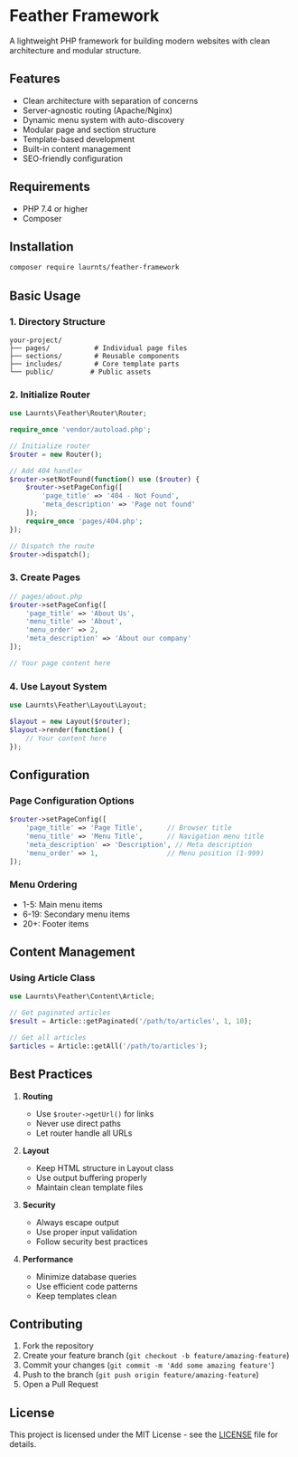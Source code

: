 # Feather Framework

A lightweight PHP framework for building modern websites with clean architecture and modular structure.

## Features

- Clean architecture with separation of concerns
- Server-agnostic routing (Apache/Nginx)
- Dynamic menu system with auto-discovery
- Modular page and section structure
- Template-based development
- Built-in content management
- SEO-friendly configuration

## Requirements

- PHP 7.4 or higher
- Composer

## Installation

```bash
composer require laurnts/feather-framework
```

## Basic Usage

### 1. Directory Structure

```
your-project/
├── pages/           # Individual page files
├── sections/        # Reusable components
├── includes/        # Core template parts
└── public/         # Public assets
```

### 2. Initialize Router

```php
use Laurnts\Feather\Router\Router;

require_once 'vendor/autoload.php';

// Initialize router
$router = new Router();

// Add 404 handler
$router->setNotFound(function() use ($router) {
    $router->setPageConfig([
        'page_title' => '404 - Not Found',
        'meta_description' => 'Page not found'
    ]);
    require_once 'pages/404.php';
});

// Dispatch the route
$router->dispatch();
```

### 3. Create Pages

```php
// pages/about.php
$router->setPageConfig([
    'page_title' => 'About Us',
    'menu_title' => 'About',
    'menu_order' => 2,
    'meta_description' => 'About our company'
]);

// Your page content here
```

### 4. Use Layout System

```php
use Laurnts\Feather\Layout\Layout;

$layout = new Layout($router);
$layout->render(function() {
    // Your content here
});
```

## Configuration

### Page Configuration Options

```php
$router->setPageConfig([
    'page_title' => 'Page Title',      // Browser title
    'menu_title' => 'Menu Title',      // Navigation menu title
    'meta_description' => 'Description', // Meta description
    'menu_order' => 1,                 // Menu position (1-999)
]);
```

### Menu Ordering

- 1-5: Main menu items
- 6-19: Secondary menu items
- 20+: Footer items

## Content Management

### Using Article Class

```php
use Laurnts\Feather\Content\Article;

// Get paginated articles
$result = Article::getPaginated('/path/to/articles', 1, 10);

// Get all articles
$articles = Article::getAll('/path/to/articles');
```

## Best Practices

1. **Routing**
   - Use `$router->getUrl()` for links
   - Never use direct paths
   - Let router handle all URLs

2. **Layout**
   - Keep HTML structure in Layout class
   - Use output buffering properly
   - Maintain clean template files

3. **Security**
   - Always escape output
   - Use proper input validation
   - Follow security best practices

4. **Performance**
   - Minimize database queries
   - Use efficient code patterns
   - Keep templates clean

## Contributing

1. Fork the repository
2. Create your feature branch (`git checkout -b feature/amazing-feature`)
3. Commit your changes (`git commit -m 'Add some amazing feature'`)
4. Push to the branch (`git push origin feature/amazing-feature`)
5. Open a Pull Request

## License

This project is licensed under the MIT License - see the [LICENSE](LICENSE) file for details. 